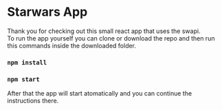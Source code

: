 # Starwars App

Thank you for checking out this small react app that uses the swapi.  
To run the app yourself you can clone or download the repo and then run this commands inside the downloaded folder.

### `npm install`

### `npm start`

After that the app will start atomatically and you can continue the instructions there.